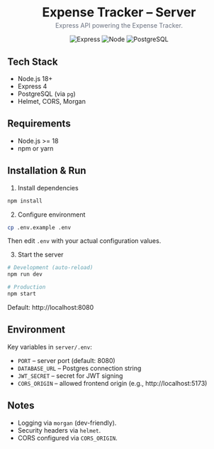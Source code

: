 <div align="center">
  <h1 style="margin-bottom: 0.25rem;">Expense Tracker – Server</h1>
  <p style="margin-top: 0; color: #6b7280;">Express API powering the Expense Tracker.</p>
  <p>
    <img alt="Express" src="https://img.shields.io/badge/Express-4-000000?logo=express&logoColor=white" />
    <img alt="Node" src="https://img.shields.io/badge/Node.js-18+-339933?logo=node.js&logoColor=white" />
    <img alt="PostgreSQL" src="https://img.shields.io/badge/PostgreSQL-pg-336791?logo=postgresql&logoColor=white" />
  </p>
</div>

<h2>Tech Stack</h2>

- Node.js 18+
- Express 4
- PostgreSQL (via `pg`)
- Helmet, CORS, Morgan

<h2>Requirements</h2>

- Node.js >= 18
- npm or yarn

<h2>Installation & Run</h2>

1) Install dependencies

```bash
npm install
```

2) Configure environment

```bash
cp .env.example .env
```

Then edit `.env` with your actual configuration values.

3) Start the server

```bash
# Development (auto-reload)
npm run dev

# Production
npm start
```

Default: http://localhost:8080

<h2>Environment</h2>

Key variables in `server/.env`:

- `PORT` – server port (default: 8080)
- `DATABASE_URL` – Postgres connection string
- `JWT_SECRET` – secret for JWT signing
- `CORS_ORIGIN` – allowed frontend origin (e.g., http://localhost:5173)

<h2>Notes</h2>

- Logging via `morgan` (dev-friendly).
- Security headers via `helmet`.
- CORS configured via `CORS_ORIGIN`.
